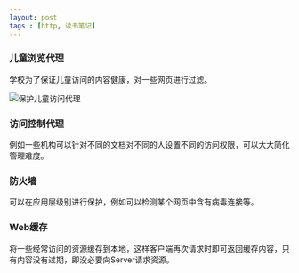 ```yaml
---
layout: post
tags : [http, 读书笔记]
---
```


### 儿童浏览代理

学校为了保证儿童访问的内容健康，对一些网页进行过滤。

![保护儿童访问代理](images/to/child_safe_internet_filter.jpg)


### 访问控制代理

例如一些机构可以针对不同的文档对不同的人设置不同的访问权限，可以大大简化管理难度。

### 防火墙

可以在应用层级别进行保护，例如可以检测某个网页中含有病毒连接等。

### Web缓存

将一些经常访问的资源缓存到本地，这样客户端再次请求时即可返回缓存内容，只有内容没有过期，即没必要向Server请求资源。